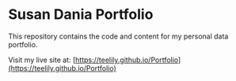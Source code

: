 # Susan Dania Portfolio

This repository contains the code and content for my personal data portfolio.

Visit my live site at: [https://teelily.github.io/Portfolio](https://teelily.github.io/Portfolio)

